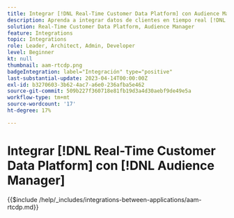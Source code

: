 ```yaml
---
title: Integrar [!DNL Real-Time Customer Data Platform] con Audience Manager
description: Aprenda a integrar datos de clientes en tiempo real [!DNL Platform] con el Audience Manager.
solution: Real-Time Customer Data Platform, Audience Manager
feature: Integrations
topic: Integrations
role: Leader, Architect, Admin, Developer
level: Beginner
kt: null
thumbnail: aam-rtcdp.png
badgeIntegration: label="Integración" type="positive"
last-substantial-update: 2023-04-14T00:00:00Z
exl-id: b3270603-3b62-4ac7-a6e0-236afba5e462
source-git-commit: 509b227f360718e81fb19d3a4d30aebf9de49e5a
workflow-type: tm+mt
source-wordcount: '17'
ht-degree: 17%

---
```


# Integrar [!DNL Real-Time Customer Data Platform] con [!DNL Audience Manager]

{{$include /help/_includes/integrations-between-applications/aam-rtcdp.md}}
